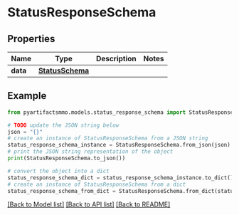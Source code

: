 # StatusResponseSchema


## Properties

Name | Type | Description | Notes
------------ | ------------- | ------------- | -------------
**data** | [**StatusSchema**](StatusSchema.md) |  | 

## Example

```python
from pyartifactsmmo.models.status_response_schema import StatusResponseSchema

# TODO update the JSON string below
json = "{}"
# create an instance of StatusResponseSchema from a JSON string
status_response_schema_instance = StatusResponseSchema.from_json(json)
# print the JSON string representation of the object
print(StatusResponseSchema.to_json())

# convert the object into a dict
status_response_schema_dict = status_response_schema_instance.to_dict()
# create an instance of StatusResponseSchema from a dict
status_response_schema_from_dict = StatusResponseSchema.from_dict(status_response_schema_dict)
```
[[Back to Model list]](../README.md#documentation-for-models) [[Back to API list]](../README.md#documentation-for-api-endpoints) [[Back to README]](../README.md)


